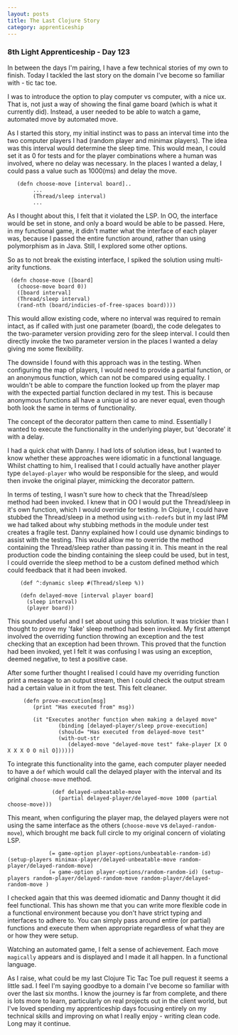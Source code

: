 ```yaml
---
layout: posts
title: The Last Clojure Story
category: apprenticeship
---
```

### 8th Light Apprenticeship - Day 123

In between the days I'm pairing, I have a few technical stories of my own to finish. Today I tackled the last story on the domain I've become so familiar with - tic tac toe.

<!--break--> 

I was to introduce the option to play computer vs computer, with a nice ux. That is, not just a way of showing the final game board (which is what it currently did). Instead, a user needed to be able to watch a game, automated move by automated move.

As I started this story, my initial instinct was to pass an interval time into the two computer players I had (random player and minimax players). The idea was this interval would determine the sleep time. This would mean, I could set it as 0 for tests and for the player combinations where a human was involved, where no delay was necessary. In the places I wanted a delay, I could pass a value such as 1000(ms) and delay the move.

             
       (defn choose-move [interval board]..
			...
			(Thread/sleep interval)
			...          

As I thought about this, I felt that it violated the LSP. In OO, the interface would be set in stone, and only a board would be able to be passed. Here, in my functional game, it didn't matter what the interface of each player was, because I passed the entire function around, rather than using polymorphism as in Java. Still, I explored some other options.

So as to not break the existing interface, I spiked the solution using multi-arity functions. 

     (defn choose-move ([board]
       (choose-move board 0))
       ([board interval]
       (Thread/sleep interval)
       (rand-nth (board/indicies-of-free-spaces board))))

This would allow existing code, where no interval was required to remain intact, as if called with just one parameter (board), the code delegates to the two-parameter version providing zero for the sleep interval. I could then directly invoke the two parameter version in the places I wanted a delay giving me some flexibility.

The downside I found with this approach was in the testing. When configuring the map of players, I would need to provide a partial function, or an anonymous function, which can not be compared using equality. I wouldn't be able to compare the function looked up from the player map with the expected partial function declared in my test. This is because anonymous functions all have a unique id so are never equal, even though both look the same in terms of functionality.

The concept of the decorator pattern then came to mind. Essentially I wanted to execute the functionality in the underlying player, but 'decorate' it with a delay. 

I had a quick chat with Danny. I had lots of solution ideas, but I wanted to know whether these approaches were idiomatic in a functional language. Whilst chatting to him, I realised that I could actually have another player type `delayed-player` who would be responsible for the sleep, and would then invoke the original player, mimicking the decorator pattern.

In terms of testing, I wasn't sure how to check that the Thread/sleep method had been invoked. I knew that in OO I would put the Thread/sleep in it's own function, which I would override for testing. In Clojure, I could have stubbed the Thread/sleep in a method using `with-redefs` but in my last IPM we had talked about why stubbing methods in the module under test creates a fragile test. Danny explained how I could use dynamic bindings to assist with the testing. This would allow me to override the method containing the Thread/sleep rather than passing it in. This meant in the real production code the binding containing the sleep could be used, but in test, I could override the sleep method to be a custom defined method which could feedback that it had been invoked.

        (def ^:dynamic sleep #(Thread/sleep %))

        (defn delayed-move [interval player board]
          (sleep interval)
          (player board))

This sounded useful and I set about using this solution. It was trickier than I thought to prove my 'fake' sleep method had been invoked. My first attempt involved the overriding function throwing an exception and the test checking that an exception had been thrown. This proved that the function had been invoked, yet I felt it was confusing I was using an exception, deemed negative, to test a positive case.

After some further thought I realised I could have my overriding function print a message to an output stream, then I could check the output stream had a certain value in it from the test. This felt cleaner.

         (defn prove-execution[msg]
            (print "Has executed from" msg))

            (it "Executes another function when making a delayed move"
   	                (binding [delayed-player/sleep prove-execution]
   	                (should= "Has executed from delayed-move test"
   	                (with-out-str
   	                   (delayed-move "delayed-move test" fake-player [X O X X X O O nil O])))))

To integrate this functionality into the game, each computer player needed to have a `def` which would call the delayed player with the interval and its original `choose-move` method.
               
                  (def delayed-unbeatable-move
                    (partial delayed-player/delayed-move 1000 (partial choose-move)))

This meant, when configuring the player map, the delayed players were not using the same interface as the others (`choose-move` vs `delayed-random-move`), which brought me back full circle to my original concern of violating LSP.
 
                 (= game-option player-options/unbeatable-random-id) (setup-players minimax-player/delayed-unbeatable-move random-player/delayed-random-move)
                 (= game-option player-options/random-random-id) (setup-players random-player/delayed-random-move random-player/delayed-random-move ) 

I checked again that this was deemed idiomatic and Danny thought it did feel functional. This has shown me that you can write more flexible code in a functional environment because you don't have strict typing and interfaces to adhere to. You can simply pass around entire (or partial) functions and execute them when appropriate regardless of what they are or how they were setup.

Watching an automated game, I felt a sense of achievement. Each move `magically` appears and is displayed and I made it all happen. In a functional language.

As I raise, what could be my last Clojure Tic Tac Toe pull request it seems a little sad. I feel I'm saying goodbye to a domain I've become so familiar with over the last six months. I know the journey is far from complete, and there is lots more to learn, particularly on real projects out in the client world, but I've loved spending my apprenticeship days focusing entirely on my technical skills and improving on what I really enjoy - writing clean code. Long may it continue.
